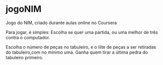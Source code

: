 # jogoNIM
Jogo do NIM, criado durante aulas online no Coursera

Para jogar, é simples: Escolha se quer uma partida, ou uma melhor de três contra o computador.

Escolha o número de peças no tabuleiro, e o liite de peças a ser retiradas do tabuleiro,com no mínimo uma.
Ganha quem tirar a última pedra do tabuleiro primeiro.
